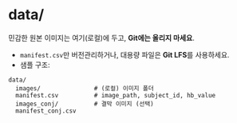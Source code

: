
# data/

민감한 원본 이미지는 여기(로컬)에 두고, **Git에는 올리지 마세요**.
- `manifest.csv`만 버전관리하거나, 대용량 파일은 **Git LFS**를 사용하세요.
- 샘플 구조:
```
data/
  images/               # (로컬) 이미지 폴더
  manifest.csv          # image_path, subject_id, hb_value
  images_conj/          # 결막 이미지 (선택)
  manifest_conj.csv
```
